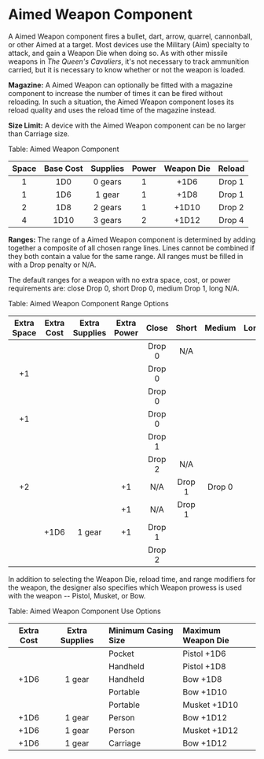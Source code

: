 # Aimed Weapon Component

A Aimed Weapon component fires a bullet, dart, arrow, quarrel,
cannonball, or other Aimed at a target. Most devices use the
Military (Aim) specialty to attack, and gain a Weapon Die when doing so.
As with other missile weapons in *The Queen's Cavaliers*, it's not
necessary to track ammunition carried, but it is necessary to know
whether or not the weapon is loaded.

**Magazine:** A Aimed Weapon can optionally be fitted with a magazine
component to increase the number of times it can be fired without
reloading. In such a situation, the Aimed Weapon component loses
its reload quality and uses the reload time of the magazine instead.

**Size Limit:** A device with the Aimed Weapon component can be no
larger than Carriage size.

Table: Aimed Weapon Component

| Space | Base Cost | Supplies | Power | Weapon Die   | Reload |
| :---: | :-------: | :------: | :---: | :----------: | :----: |
| 1     | 1D0       | 0 gears  | 1     | +1D6         | Drop 1 |
| 1     | 1D6       | 1 gear   | 1     | +1D8         | Drop 1 |
| 2     | 1D8       | 2 gears  | 1     | +1D10        | Drop 2 |
| 4     | 1D10      | 3 gears  | 2     | +1D12        | Drop 4 |

**Ranges:** The range of a Aimed Weapon component is determined by
adding together a composite of all chosen range lines. Lines cannot be
combined if they both contain a value for the same range. All ranges
must be filled in with a Drop penalty or N/A.

The default ranges for a weapon with no extra space, cost, or power
requirements are: close Drop 0, short Drop 0, medium Drop 1, long N/A.

Table: Aimed Weapon Component Range Options

| Extra Space | Extra Cost | Extra Supplies | Extra Power | Close  | Short  | Medium | Long |
| :---------: | :--------: | :------------: | :---------: | :----: | :----: | :----: | :--: |
|             |            |                |             | Drop 0 | N/A    |        |      |
| +1          |            |                |             | Drop 0 |        |        |      |
|             |            |                |             | Drop 0 |        |        |      |
| +1          |            |                |             | Drop 0 |        |        |      |
|             |            |                |             | Drop 1 |        |        |      |
|             |            |                |             | Drop 2 | N/A    |        |      |
| +2          |            |                | +1          | N/A    | Drop 1 | Drop 0 |      |
|             |            |                | +1          | N/A    | Drop 1 |        |      |
|             | +1D6       | 1 gear         | +1          | Drop 1 |        |        |      |
|             |            |                |             | Drop 2 |        |        |      |

In addition to selecting the Weapon Die, reload time, and range
modifiers for the weapon, the designer also specifies which Weapon
prowess is used with the weapon -- Pistol, Musket, or Bow.

Table: Aimed Weapon Component Use Options

| Extra Cost | Extra Supplies | Minimum Casing Size | Maximum Weapon Die |
| :--------: | :------------: | :------------------ | :----------------- |
|            |                | Pocket              | Pistol        +1D6 |
|            |                | Handheld            | Pistol        +1D8 |
|     +1D6   | 1 gear         | Handheld            | Bow           +1D8 |
|            |                | Portable            | Bow          +1D10 |
|            |                | Portable            | Musket       +1D10 |
|     +1D6   | 1 gear         | Person              | Bow          +1D12 |
|     +1D6   | 1 gear         | Person              | Musket       +1D12 |
|     +1D6   | 1 gear         | Carriage            | Bow          +1D12 |


